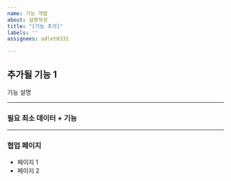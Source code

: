 ```yaml
---
name: 기능 개발
about: 설명작성
title: "[기능 추가]"
labels: ''
assignees: adlet0331

---
```


## 추가될 기능 1

기능 설명

---
### 필요 최소 데이터 + 기능


---
### 협업 페이지
- 페이지 1
- 페이지 2
